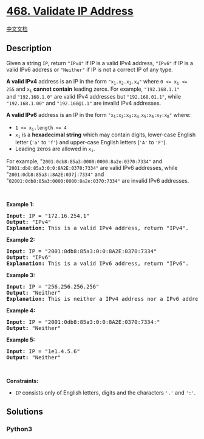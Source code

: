# [468. Validate IP Address](https://leetcode.com/problems/validate-ip-address)

[中文文档](/leetcode/0400-0499/0468.Validate%20IP%20Address/README.md)

## Description

<p>Given a string <code>IP</code>, return <code>&quot;IPv4&quot;</code> if IP is a valid IPv4 address,&nbsp;<code>&quot;IPv6&quot;</code> if&nbsp;IP is a valid IPv6 address or <code>&quot;Neither&quot;</code> if IP is not a correct IP of any type.</p>

<p><strong>A valid IPv4</strong> address&nbsp;is an IP in the form <code>&quot;x<sub>1</sub>.x<sub>2</sub>.x<sub>3</sub>.x<sub>4</sub>&quot;</code> where <code>0 &lt;=&nbsp;x<sub><span style="font-size: 10.8333px;">i</span></sub>&nbsp;&lt;= 255</code> and <code>x<sub>i</sub></code> <strong>cannot contain</strong> leading zeros. For example, <code>&quot;192.168.1.1&quot;</code> and&nbsp;<code>&quot;192.168.1.0&quot;</code> are valid IPv4 addresses but <code>&quot;192.168.01.1&quot;</code>, while <code>&quot;192.168.1.00&quot;</code>&nbsp;and <code>&quot;192.168@1.1&quot;</code> are invalid IPv4 addresses.</p>

<p><strong>A valid IPv6</strong> address&nbsp;is an IP in the form <code>&quot;x<sub>1</sub>:x<sub>2</sub>:x<sub>3</sub>:x<sub>4:</sub>x<sub>5</sub>:x<sub>6</sub>:x<sub>7</sub>:x<sub>8</sub>&quot;</code> where:</p>

<ul>
	<li><code>1 &lt;= x<sub>i</sub>.length &lt;= 4</code></li>
	<li><code>x<sub>i</sub></code> is a&nbsp;<strong>hexadecimal string</strong> which may contain digits, lower-case English letter (<code>&#39;a&#39;</code> to <code>&#39;f&#39;</code>) and upper-case English letters (<code>&#39;A&#39;</code> to <code>&#39;F&#39;</code>).</li>
	<li>Leading zeros are allowed in <code>x<sub>i</sub></code>.</li>
</ul>

<p>For example,&nbsp;&quot;<code>2001:0db8:85a3:0000:0000:8a2e:0370:7334&quot;</code>&nbsp;and &quot;<code>2001:db8:85a3:0:0:8A2E:0370:7334&quot;</code> are valid IPv6 addresses, while &quot;<code>2001:0db8:85a3::8A2E:037j:7334&quot;</code>&nbsp;and &quot;<code>02001:0db8:85a3:0000:0000:8a2e:0370:7334&quot;</code> are invalid IPv6 addresses.</p>

<p>&nbsp;</p>
<p><strong>Example 1:</strong></p>

<pre>
<strong>Input:</strong> IP = &quot;172.16.254.1&quot;
<strong>Output:</strong> &quot;IPv4&quot;
<strong>Explanation:</strong> This is a valid IPv4 address, return &quot;IPv4&quot;.
</pre>

<p><strong>Example 2:</strong></p>

<pre>
<strong>Input:</strong> IP = &quot;2001:0db8:85a3:0:0:8A2E:0370:7334&quot;
<strong>Output:</strong> &quot;IPv6&quot;
<strong>Explanation:</strong> This is a valid IPv6 address, return &quot;IPv6&quot;.
</pre>

<p><strong>Example 3:</strong></p>

<pre>
<strong>Input:</strong> IP = &quot;256.256.256.256&quot;
<strong>Output:</strong> &quot;Neither&quot;
<strong>Explanation:</strong> This is neither a IPv4 address nor a IPv6 address.
</pre>

<p><strong>Example 4:</strong></p>

<pre>
<strong>Input:</strong> IP = &quot;2001:0db8:85a3:0:0:8A2E:0370:7334:&quot;
<strong>Output:</strong> &quot;Neither&quot;
</pre>

<p><strong>Example 5:</strong></p>

<pre>
<strong>Input:</strong> IP = &quot;1e1.4.5.6&quot;
<strong>Output:</strong> &quot;Neither&quot;
</pre>

<p>&nbsp;</p>
<p><strong>Constraints:</strong></p>

<ul>
	<li><code>IP</code> consists only of English letters, digits and the characters <code>&#39;.&#39;</code> and <code>&#39;:&#39;</code>.</li>
</ul>


## Solutions

<!-- tabs:start -->

### **Python3**

```python

```

<!-- tabs:end -->
